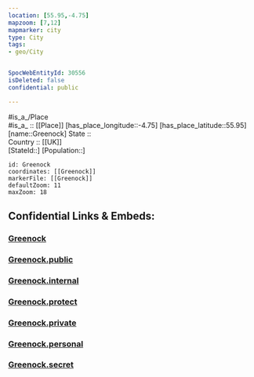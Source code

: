 ```yaml
---
location: [55.95,-4.75] 
mapzoom: [7,12] 
mapmarker: city 
type: City
tags:
- geo/City


SpocWebEntityId: 30556
isDeleted: false
confidential: public

---
```

#is_a_/Place  
#is_a_ :: [[Place]] 
[has_place_longitude::-4.75] 
[has_place_latitude::55.95] 
[name::Greenock] 
State ::  
Country :: [[UK]]  
[StateId::] 
[Population::] 



```leaflet
id: Greenock
coordinates: [[Greenock]] 
markerFile: [[Greenock]] 
defaultZoom: 11 
maxZoom: 18
```


## Confidential Links & Embeds: 

### [Greenock](/_Standards/Earth/Continent/Europe/Europe~North/UK/Scotland/counties~Scotland/Inverclyde/Greenock.md) 

### [Greenock.public](/_public/Earth/Continent/Europe/Europe~North/UK/Scotland/counties~Scotland/Inverclyde/Greenock.public.md) 

### [Greenock.internal](/_internal/Earth/Continent/Europe/Europe~North/UK/Scotland/counties~Scotland/Inverclyde/Greenock.internal.md) 

### [Greenock.protect](/_protect/Earth/Continent/Europe/Europe~North/UK/Scotland/counties~Scotland/Inverclyde/Greenock.protect.md) 

### [Greenock.private](/_private/Earth/Continent/Europe/Europe~North/UK/Scotland/counties~Scotland/Inverclyde/Greenock.private.md) 

### [Greenock.personal](/_personal/Earth/Continent/Europe/Europe~North/UK/Scotland/counties~Scotland/Inverclyde/Greenock.personal.md) 

### [Greenock.secret](/_secret/Earth/Continent/Europe/Europe~North/UK/Scotland/counties~Scotland/Inverclyde/Greenock.secret.md)

